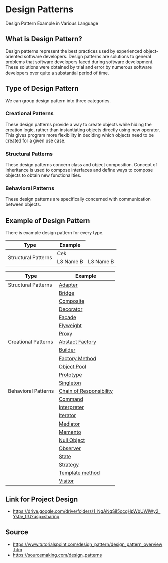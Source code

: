 # Design Patterns

Design Pattern Example in Various Language

## What is Design Pattern?

Design patterns represent the best practices used by experienced object-oriented software developers. Design patterns are solutions to general problems that software developers faced during software development. These solutions were obtained by trial and error by numerous software developers over quite a substantial period of time.

## Type of Design Pattern

We can group design pattern into three categories. 

### Creational Patterns

These design patterns provide a way to create objects while hiding the creation logic, rather than instantiating objects directly using new operator. This gives program more flexibility in deciding which objects need to be created for a given use case.

### Structural Patterns

These design patterns concern class and object composition. Concept of inheritance is used to compose interfaces and define ways to compose objects to obtain new functionalities.

### Behavioral Patterns

These design patterns are specifically concerned with communication between objects.

## Example of Design Pattern

There is example design pattern for every type.

<table>
    <thead>
        <tr>
            <th>Type</th>
            <th>Example</th>
        </tr>
    </thead>
    <tbody>
        <tr>
            <td rowspan=4>Structural Patterns</td>
            <td>Cek</td>
        </tr>
        <tr>
            <td>L3 Name B</td>
            <td>L3 Name B</td>
        </tr>
    </tbody>
</table>

|  Type  | Example |
|------|---------|
| Structural Patterns | [Adapter](Adapter/) |
|                     | [Bridge](Bridge/) | 
|                     | [Composite](Composite/) | 
|                     | [Decorator](Decorator/) | 
|                     | [Facade](Facade/) | 
|                     | [Flyweight](Flyweight/) | 
|                     | [Proxy](Proxy/) | 
| Creational Patterns | [Abstact Factory](Abstract%20Factory/) |
|                     | [Builder](Builder/) | 
|                     | [Factory Method](Factory%20Method/) | 
|                     | [Object Pool](Object%20Pool/) | 
|                     | [Prototype](Prototype/) | 
|                     | [Singleton](Singleton/) | 
| Behavioral Patterns | [Chain of Responsibility](Chain%20of%20Responsibility/) |
|                     | [Command](Command/) | 
|                     | [Interpreter](Interpreter/) | 
|                     | [Iterator](Iterator/) | 
|                     | [Mediator](Mediator/) | 
|                     | [Memento](Memento/) | 
|                     | [Null Object](Null%20Object/) | 
|                     | [Observer]() | 
|                     | [State]() | 
|                     | [Strategy]() | 
|                     | [Template method]() | 
|                     | [Visitor]() | 

## Link for Project Design

- https://drive.google.com/drive/folders/1_NgANqSiI5ocgHpWbUWiWy2_Ys0v_frU?usp=sharing


## Source
- https://www.tutorialspoint.com/design_pattern/design_pattern_overview.htm
- https://sourcemaking.com/design_patterns
